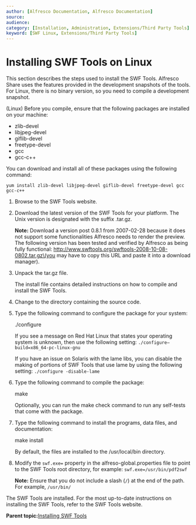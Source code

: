 ```yaml
---
author: [Alfresco Documentation, Alfresco Documentation]
source: 
audience: 
category: [Installation, Administration, Extensions/Third Party Tools]
keyword: [SWF Linux, Extensions/Third Party Tools]
---
```


# Installing SWF Tools on Linux

This section describes the steps used to install the SWF Tools. Alfresco Share uses the features provided in the development snapshots of the tools. For Linux, there is no binary version, so you need to compile a development snapshot.

\(Linux\) Before you compile, ensure that the following packages are installed on your machine:

-   zlib-devel
-   libjpeg-devel
-   giflib-devel
-   freetype-devel
-   gcc
-   gcc-c++

You can download and install all of these packages using the following command:

```
yum install zlib-devel libjpeg-devel giflib-devel freetype-devel gcc gcc-c++
```

1.  Browse to the SWF Tools website.

2.  Download the latest version of the SWF Tools for your platform. The Unix version is designated with the suffix .tar.gz.

    **Note:** Download a version post 0.8.1 from 2007-02-28 because it does not support some functionalities Alfresco needs to render the preview. The following version has been tested and verified by Alfresco as being fully functional: http://www.swftools.org/swftools-2008-10-08-0802.tar.gz\(you may have to copy this URL and paste it into a download manager\).

3.  Unpack the tar.gz file.

    The install file contains detailed instructions on how to compile and install the SWF Tools.

4.  Change to the directory containing the source code.

5.  Type the following command to configure the package for your system:

    ./configure

    If you see a message on Red Hat Linux that states your operating system is unknown, then use the following setting: `./configure–build=x86_64-pc-linux-gnu`

    If you have an issue on Solaris with the lame libs, you can disable the making of portions of SWF Tools that use lame by using the following setting: `./configure -disable-lame`

6.  Type the following command to compile the package:

    make

    Optionally, you can run the make check command to run any self-tests that come with the package.

7.  Type the following command to install the programs, data files, and documentation:

    make install

    By default, the files are installed to the /usr/local/bin directory.

8.  Modify the `swf.exe=` property in the alfreso-global.properties file to point to the SWF Tools root directory, for example: `swf.exe=/usr/bin/pdf2swf`

    **Note:** Ensure that you do not include a slash \(`/`\) at the end of the path. For example, `/usr/bin/`


The SWF Tools are installed. For the most up-to-date instructions on installing the SWF Tools, refer to the SWF Tools website.

**Parent topic:**[Installing SWF Tools](../concepts/swftool-intro.md)

